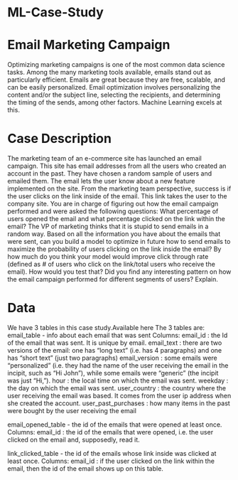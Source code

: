 # ML-Case-Study

# Email Marketing Campaign
Optimizing marketing campaigns is one of the most common data science tasks. Among the many marketing tools available, emails stand out as particularly efficient.
Emails are great because they are free, scalable, and can be easily personalized. Email optimization involves personalizing the content and/or the subject line, selecting the recipients, and determining the timing of the sends, among other factors. Machine Learning excels at this.
# Case Description
The marketing team of an e-commerce site has launched an email campaign. This site has email addresses from all the users who created an account in the past.
They have chosen a random sample of users and emailed them. The email lets the user know about a new feature implemented on the site. From the marketing team perspective, success is if the user clicks on the link inside of the email. This link takes the user to the company site.
You are in charge of figuring out how the email campaign performed and were asked the following questions:
What percentage of users opened the email and what percentage clicked on the link within the email?
The VP of marketing thinks that it is stupid to send emails in a random way. Based on all the information you have about the emails that were sent, can you build a model to optimize in future how to send emails to maximize the probability of users clicking on the link inside the email?
By how much do you think your model would improve click through rate (defined as # of users who click on the link/total users who receive the email). How would you test that?
Did you find any interesting pattern on how the email campaign performed for different segments of users? Explain.

# Data
We have 3 tables in this case study.Available here
The 3 tables are:
email_table - info about each email that was sent
Columns:
email_id : the Id of the email that was sent. It is unique by email.
email_text : there are two versions of the email: one has “long text” (i.e. has 4 paragraphs) and one has “short text” (just two paragraphs)
email_version : some emails were “personalized” (i.e. they had the name of the user receiving the email in the incipit, such as “Hi John”), while some emails were “generic” (the incipit was just “Hi,”).
hour : the local time on which the email was sent.
weekday : the day on which the email was sent.
user_country : the country where the user receiving the email was based. It comes from the user ip address when she created the account.
user_past_purchases : how many items in the past were bought by the user receiving the email

email_opened_table - the id of the emails that were opened at least once.
Columns:
email_id : the id of the emails that were opened, i.e. the user clicked on the email and, supposedly, read it.

link_clicked_table - the id of the emails whose link inside was clicked at least once.
Columns:
email_id : if the user clicked on the link within the email, then the id of the email shows up on this table.

